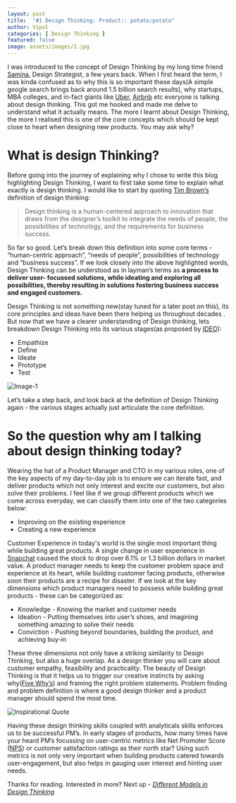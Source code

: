 ```yaml
---
layout: post
title:  "#1 Design Thinking: Product:: potato:potato"
author: Vipul
categories: [ Design Thinking ]
featured: false
image: assets/images/2.jpg
---
```



I was introduced to the concept of Design Thinking by my long time friend [Samina](https://www.linkedin.com/in/samina/), Design Strategist, a few years back. When I first heard the term, I was kinda confused as to why this is so important these days(A simple google search brings back around 1.5 billion search results), why startups, MBA colleges, and in-fact giants like [Uber](https://medium.com/uber-design/how-we-design-on-the-ubereats-team-ff7c41fffb76), [Airbnb](https://www.bbva.com/en/airbnb-design-thinking-success-story/) etc everyone is talking about design thinking. This got me hooked and made me delve to understand what it actually means. The more I learnt about Design Thinking, the more I realised this is one of the core concepts which should be kept close to heart when designing new products. You may ask why? 

# What is design Thinking?
Before going into the journey of explaining why I chose to write this blog highlighting Design Thinking, I want to first take some time to explain what exactly is design thinking. I would like to start by quoting [Tim Brown’s](https://designthinking.ideo.com/) definition of design thinking: 

> Design thinking is a human-centered approach to innovation that draws from the designer’s toolkit to integrate the needs of people, the possibilities of technology, and the requirements for business success.

So far so good. Let’s break down this definition into some core terms - “human-centric approach”, “needs of people”, possibilities of technology and “business success”. If we look closely into the above highlighted words, Design Thinking can be understood as in layman’s terms as **a process to deliver user- focussed solutions, while ideating and exploring all possibilities, thereby resulting in solutions fostering business success and engaged customers.** 

Design Thinking is not something new(stay tuned for a later post on this), its core principles and ideas have been there helping us throughout decades . But now that we have a clearer understanding of Design thinking, lets breakdown Design Thinking into its various stages(as proposed by [IDEO](https://www.ideo.com/)):
- Empathize
- Define
- Ideate
- Prototype 
- Test

![Image-1](https://toolsforsocialinnovators.files.wordpress.com/2018/10/designthinkinggraphic-900x465.png?w=648)

Let’s take a step back, and look back at the definition of Design Thinking again - the various stages actually just articulate the core definition.

# So the question why am I talking about design thinking today?

Wearing the hat of a Product Manager and CTO in my various roles, one of the key aspects of my day-to-day job is to ensure we can iterate fast, and deliver products which not only interest and excite our customers, but also solve their problems. I feel like if we group different products which we come across everyday, we can classify them into one of the two categories below:
- Improving on the existing experience
- Creating a new experience 

Customer Experience in today's world is the single most important thing while building great products. A single change in user experience in [Snapchat](https://www.themarketingscope.com/snapchat-user-experience/) caused the stock to drop over 6.1% or 1.3 billion dollars in market value. A product manager needs to keep the customer problem space and experience at its heart, while building customer facing products, otherwise soon their products are a recipe for disaster. If we look at the key dimensions which product managers need to possess while building great products - these can be categorized as:
- Knowledge - Knowing the market and customer needs
- Ideation - Putting themselves into user’s shoes, and imagining something amazing to solve their needs
- Conviction - Pushing beyond boundaries, building the product, and achieving buy-in

These three dimensions not only have a striking similarity to Design Thinking, but also a huge overlap. As a design thinker you will care about customer empathy, feasibility and practicality. The beauty of Design Thinking is that it helps us to trigger our creative instincts by asking why([Five Why’s](https://en.wikipedia.org/wiki/Five_whys)) and framing the right problem statements. Problem finding and problem definition is where a good design thinker and a product manager should spend the most time.

![Inspirational Quote](https://steemitimages.com/DQmUWH4mhwCNzvNKtzVFsnMLU7ou4rsESQXdAKRWrKnzgSn/AAEAAQAAAAAAAAlRAAAAJGRhNGZhMzZjLWI0ZWUtNDkzNy1hZDgxLWRmODFkMDcxZWJkZg.jpg)

Having these design thinking skills coupled with analyticals skills enforces us to be successful PM’s. In early stages of products, how many times have your heard PM’s focussing on user-centric metrics like Net Promoter Score ([NPS](https://www.netpromoter.com/know/)) or customer satisfaction ratings as their north star? Using such metrics is not only very important when building products catered towards user-engagement, but also helps in gauging user interest and hinting user needs.

Thanks for reading. Interested in more? Next up - *[Different Models in Design Thinking](http://designthinkplay.com/different-frameworks-of-design-thinking/)*

